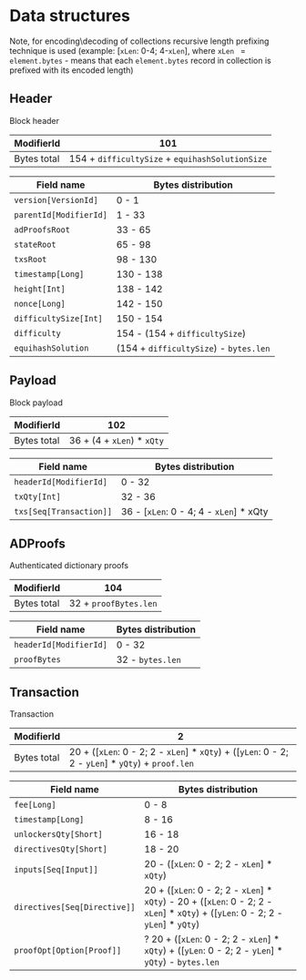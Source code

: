 # Data structures

Note, for encoding\decoding of collections recursive length prefixing technique is used (example: \[`xLen`: 0-4; 4-`xLen`\], where `xLen ` = `element.bytes`  - means that each `element.bytes` record in collection is prefixed with its encoded length)

## Header

Block header

ModifierId | 101
-----------|----
Bytes total| 154 + `difficultySize` + `equihashSolutionSize`

Field name | Bytes distribution
-----------|-------------------
`version[VersionId]`  | 0 - 1
`parentId[ModifierId]`| 1 - 33
`adProofsRoot`        | 33 - 65
`stateRoot`           | 65 - 98
`txsRoot`             | 98 - 130
`timestamp[Long]`     | 130 - 138
`height[Int]`         | 138 - 142
`nonce[Long]`         | 142 - 150
`difficultySize[Int]` | 150 - 154
`difficulty`          | 154 - (154 + `difficultySize`)
`equihashSolution`    | (154 + `difficultySize`) - `bytes.len`

## Payload

Block payload

ModifierId | 102
-----------|----
Bytes total| 36 + (4 + `xLen`) * `xQty`

Field name | Bytes distribution
-----------|-------------------
`headerId[ModifierId]` | 0 - 32
`txQty[Int]`           | 32 - 36
`txs[Seq[Transaction]]`| 36 - \[`xLen`: 0 - 4; 4 - `xLen`\] * xQty

## ADProofs

Authenticated dictionary proofs

ModifierId | 104
-----------|----
Bytes total| 32 + `proofBytes.len`

Field name | Bytes distribution
-----------|-------------------
`headerId[ModifierId]` | 0 - 32
`proofBytes`           | 32 - `bytes.len`


## Transaction

Transaction

ModifierId | 2
-----------|----
Bytes total| 20 + (\[`xLen`: 0 - 2; 2 - `xLen`\] * `xQty`) + (\[`yLen`: 0 - 2; 2 - `yLen`\] * `yQty`) + `proof.len`

Field name | Bytes distribution
-----------|-------------------
`fee[Long]`| 0 - 8
`timestamp[Long]`| 8 - 16
`unlockersQty[Short]` | 16 - 18
`directivesQty[Short]`| 18 - 20
`inputs[Seq[Input]]` | 20 - (\[`xLen`: 0 - 2; 2 - `xLen`\] * `xQty`)
`directives[Seq[Directive]]`| 20 + (\[`xLen`: 0 - 2; 2 - `xLen`\] * `xQty`) - 20 + (\[`xLen`: 0 - 2; 2 - `xLen`\] * `xQty`) + (\[`yLen`: 0 - 2; 2 - `yLen`\] * `yQty`)
`proofOpt[Option[Proof]]`  | ? 20 + (\[`xLen`: 0 - 2; 2 - `xLen`\] * `xQty`) + (\[`yLen`: 0 - 2; 2 - `yLen`\] * `yQty`) - `bytes.len`
